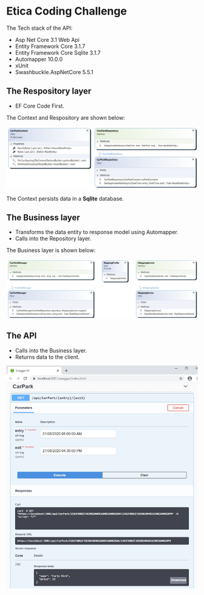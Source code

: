 # Etica Coding Challenge

The Tech stack of the API:

*	Asp Net Core 3.1 Web Api
*	Entity Framework Core 3.1.7
*	Entity Framework Core Sqlite 3.1.7
*	Automapper 10.0.0
*	xUnit
*	Swashbuckle.AspNetCore 5.5.1

## The Respository layer

*	EF Core Code First.

The Context and Respository are shown below:

![Repository](https://github.com/VeritasSoftware/EticaCodingChallenge/blob/master/Repository.jpeg)

The Context persists data in a **Sqlite** database.

## The Business layer

*	Transforms the data entity to response model using Automapper.
*	Calls into the Repository layer.

The Business layer is shown below:

![Business](https://github.com/VeritasSoftware/EticaCodingChallenge/blob/master/Business.jpeg)

## The API

*	Calls into the Business layer.
*	Returns data to the client.

![API](https://github.com/VeritasSoftware/EticaCodingChallenge/blob/master/Api.jpeg)